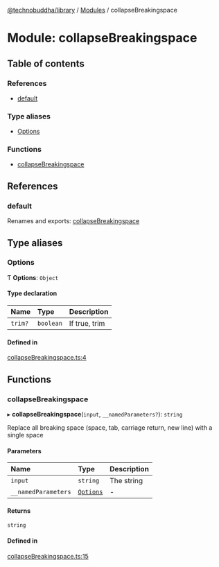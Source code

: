 [@technobuddha/library](../../README.md) / [Modules](../Modules.md) / collapseBreakingspace

# Module: collapseBreakingspace

## Table of contents

### References

- [default](collapseBreakingspace.md#default)

### Type aliases

- [Options](collapseBreakingspace.md#options)

### Functions

- [collapseBreakingspace](collapseBreakingspace.md#collapsebreakingspace)

## References

### default

Renames and exports: [collapseBreakingspace](collapseBreakingspace.md#collapsebreakingspace)

## Type aliases

### Options

Ƭ **Options**: `Object`

#### Type declaration

| Name | Type | Description |
| :------ | :------ | :------ |
| `trim?` | `boolean` | If true, trim |

#### Defined in

[collapseBreakingspace.ts:4](../../src/collapseBreakingspace.ts#L4)

## Functions

### collapseBreakingspace

▸ **collapseBreakingspace**(`input`, `__namedParameters?`): `string`

Replace all breaking space (space, tab, carriage return, new line) with a single space

#### Parameters

| Name | Type | Description |
| :------ | :------ | :------ |
| `input` | `string` | The string |
| `__namedParameters` | [`Options`](collapseBreakingspace.md#options) | - |

#### Returns

`string`

#### Defined in

[collapseBreakingspace.ts:15](../../src/collapseBreakingspace.ts#L15)
